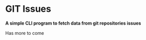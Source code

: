 # GIT Issues

**A simple CLI program to fetch data from git repositories issues**

Has more to come

